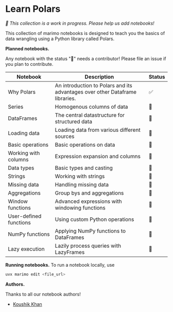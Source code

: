 # Learn Polars

_🚧 This collection is a work in progress. Please help us add notebooks!_

This collection of marimo notebooks is designed to teach you the basics of data wrangling using a Python library called Polars.

**Planned notebooks.**

Any notebook with the status "🚧" needs a contributor! Please file an issue if you plan to contribute.

| Notebook               | Description                                                                  | Status | 
| ---------------------- | ---------------------------------------------------------------------------- | ------ |
| Why Polars             | An introduction to Polars and its advantages over other Dataframe libraries. | ✅     |
| Series                 | Homogenous columns of data                                                   | 🚧     |
| DataFrames             | The central datastructure for structured data                                | 🚧     |
| Loading data           | Loading data from various different sources                                  | 🚧     |
| Basic operations       | Basic operations on data                                                     | 🚧     |
| Working with columns   | Expression expansion and columns                                             | 🚧     |
| Data types             | Basic types and casting                                                      | 🚧     |
| Strings                | Working with strings                                                         | 🚧     |
| Missing data           | Handling missing data                                                        | 🚧     |
| Aggregations           | Group bys and aggregations                                                   | 🚧     |
| Window functions       | Advanced expressions with windowing functions                                | 🚧     |
| User-defined functions | Using custom Python operations                                               | 🚧     |
| NumPy functions        | Applying NumPy functions to DataFrames                                       | 🚧     |
| Lazy execution         | Lazily process queries with LazyFrames                                       | 🚧     |

**Running notebooks.** To run a notebook locally, use

```bash
uvx marimo edit <file_url>
```

**Authors.**

Thanks to all our notebook authors!

* [Koushik Khan](https://github.com/koushikkhan)
